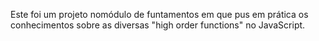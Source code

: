 Este foi um projeto nomódulo de funtamentos em que pus em prática os conhecimentos sobre as diversas "high order functions" no JavaScript.
